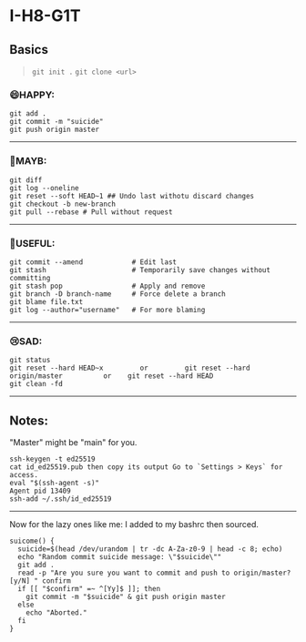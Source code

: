 # I-H8-G1T

## Basics
> `git init .`
> `git clone <url>`

### 😄HAPPY:

```
git add .
git commit -m "suicide" 
git push origin master
```
---
### 🫤MAYB:
```
git diff
git log --oneline
git reset --soft HEAD~1 ## Undo last withotu discard changes
git checkout -b new-branch 
git pull --rebase # Pull without request
```
---
### 🧠USEFUL:
```
git commit --amend            # Edit last 
git stash                     # Temporarily save changes without committing
git stash pop                 # Apply and remove 
git branch -D branch-name     # Force delete a branch
git blame file.txt
git log --author="username"   # For more blaming        
```
---
### 😢SAD:
```
git status
git reset --hard HEAD~x         or         git reset --hard origin/master          or    git reset --hard HEAD
git clean -fd
```
---

## Notes:

"Master" might be "main" for you.

```
ssh-keygen -t ed25519
cat id_ed25519.pub then copy its output Go to `Settings > Keys` for access.
eval "$(ssh-agent -s)"
Agent pid 13409
ssh-add ~/.ssh/id_ed25519
```

---

Now for the lazy ones like me: I added to my bashrc then sourced.

```
suicome() {
  suicide=$(head /dev/urandom | tr -dc A-Za-z0-9 | head -c 8; echo)
  echo "Random commit suicide message: \"$suicide\""
  git add .
  read -p "Are you sure you want to commit and push to origin/master? [y/N] " confirm
  if [[ "$confirm" =~ ^[Yy]$ ]]; then
    git commit -m "$suicide" & git push origin master
  else
    echo "Aborted."
  fi
}
``` 
